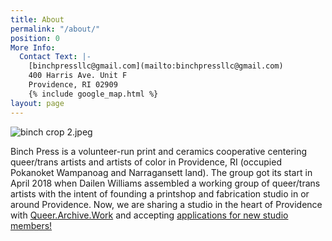 ```yaml
---
title: About
permalink: "/about/"
position: 0
More Info:
  Contact Text: |-
    [binchpressllc@gmail.com](mailto:binchpressllc@gmail.com)
    400 Harris Ave. Unit F
    Providence, RI 02909
    {% include google_map.html %}
layout: page
---
```


![binch crop 2.jpeg](/uploads/binch%20crop%202.jpeg)

Binch Press is a volunteer-run print and ceramics cooperative centering queer/trans artists and artists of color in Providence, RI (occupied Pokanoket Wampanoag and Narragansett land). The group got its start in April 2018 when Dailen Williams assembled a working group of queer/trans artists with the intent of founding a printshop and fabrication studio in or around Providence. Now, we are sharing a studio in the heart of Providence with [Queer.Archive.Work](http://queer.archive.work) and accepting [applications for new studio members!](http://tinyurl.com/binchqawapp)